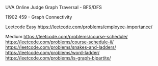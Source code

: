 UVA Online Judge 
Graph Traversal - BFS/DFS

11902
459 - Graph Connectivity

Leetcode
Easy
https://leetcode.com/problems/employee-importance/

Medium
https://leetcode.com/problems/course-schedule/
https://leetcode.com/problems/course-schedule-ii/
https://leetcode.com/problems/snakes-and-ladders/
https://leetcode.com/problems/word-ladder/
https://leetcode.com/problems/is-graph-bipartite/
